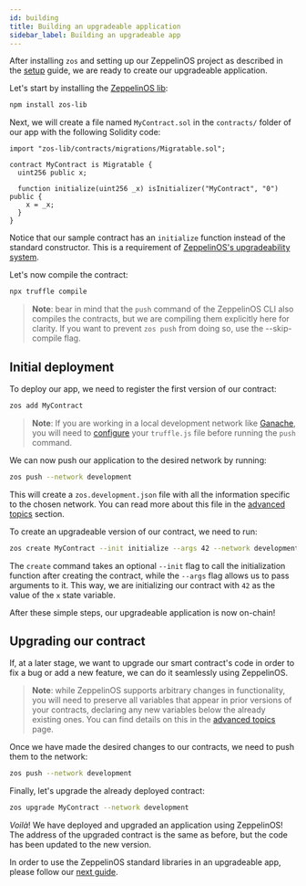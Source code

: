 ```yaml
---
id: building
title: Building an upgradeable application
sidebar_label: Building an upgradeable app
---
```


After installing `zos` and setting up our ZeppelinOS project as described in the [setup](setup.md) guide, we are ready to create our upgradeable application.

Let's start by installing the [ZeppelinOS lib](https://github.com/zeppelinos/zos-lib):

```sh
npm install zos-lib
```

Next, we will create a file named `MyContract.sol` in the `contracts/` folder of our app with the following Solidity code:

```sol
import "zos-lib/contracts/migrations/Migratable.sol";

contract MyContract is Migratable {
  uint256 public x;

  function initialize(uint256 _x) isInitializer("MyContract", "0") public {
    x = _x;
  }
}
```

Notice that our sample contract has an `initialize` function instead of the standard constructor. This is a requirement of [ZeppelinOS's upgradeability system](advanced.md#initializers-vs-constructors).

Let's now compile the contract:

```sh
npx truffle compile
```

> **Note**: bear in mind that the `push` command of the ZeppelinOS CLI also compiles the contracts, but we are compiling them explicitly here for clarity. If you want to prevent `zos push` from doing so, use the --skip-compile flag.

## Initial deployment

To deploy our app, we need to register the first version of our contract:

```sh
zos add MyContract
```

> **Note**: If you are working in a local development network like [Ganache](http://truffleframework.com/ganache/), you will need to [configure](http://truffleframework.com/docs/getting_started/project#alternative-migrating-with-ganache) your `truffle.js` file before running the `push` command.

We can now push our application to the desired network by running:

```sh
zos push --network development
```

This  will create a `zos.development.json` file with all the information specific to the chosen network. You can read more about this file in the [advanced topics](advanced.md#format-of-zosjson-and-zos-network-json-files) section.

To create an upgradeable version of our contract, we need to run:

```sh
zos create MyContract --init initialize --args 42 --network development
```

The `create` command takes an optional `--init` flag to call the initialization function after creating the contract, while the `--args` flag allows us to pass arguments to it. This way, we are initializing our contract with `42` as the value of the `x` state variable.


After these simple steps, our upgradeable application is now on-chain!

## Upgrading our contract

If, at a later stage, we want to upgrade our smart contract's code in order to fix a bug or add a new feature, we can do it seamlessly using ZeppelinOS.

> **Note**: while ZeppelinOS supports arbitrary changes in functionality, you will need to preserve all variables that appear in prior versions of your contracts, declaring any new variables below the already existing ones. You can find details on this in the [advanced topics](advanced.md) page. 

Once we have made the desired changes to our contracts, we need to push them to the network:

```sh
zos push --network development
```

Finally, let's upgrade the already deployed contract:

```sh
zos upgrade MyContract --network development
```

_Voilà_! We have deployed and upgraded an application using ZeppelinOS! The address of the upgraded contract is the same as before, but the code has been updated to the new version.

In order to use the ZeppelinOS standard libraries in an upgradeable app, please follow our [next guide](using.md).
